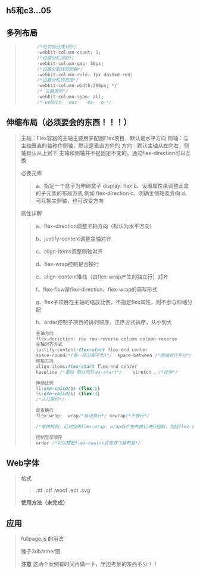 ## h5和c3...05

## 多列布局

> ```css
>       /*将文档分成3列*/
>       -webkit-column-count: 3;
>       /*设置分栏间距*/
>       -webkit-column-gap: 50px;
>       /*设置分割线的颜色*/
>       -webkit-column-rule: 1px dashed red;
>       /*设置分栏的宽度*/
>       -webkit-column-width:200px; */
>       /* 设置跨列*/
>       -webkit-column-span: all;
>       /*-webkit- -moz-  -ms- -o-*/
> ```
>
>  

## 伸缩布局（必须要会的东西！！！）

> 主轴：Flex容器的主轴主要用来配置Flex项目，默认是水平方向
> 侧轴：与主轴垂直的轴称作侧轴，默认是垂直方向的
> 方向：默认主轴从左向右，侧轴默认从上到下
> 主轴和侧轴并不是固定不变的，通过flex-direction可以互换
>
> 必要元素
>
> > a、指定一个盒子为伸缩盒子 display: flex
> > b、设置属性来调整此盒的子元素的布局方式 例如 flex-direction
> > c、明确主侧轴及方向
> > d、可互换主侧轴，也可改变方向
>
> 属性详解
>
> > a、flex-direction调整主轴方向（默认为水平方向）
> >
> > b、justify-content调整主轴对齐
> >
> > c、align-items调整侧轴对齐
> >
> > d、flex-wrap控制是否换行
> >
> > e、align-content堆栈（由flex-wrap产生的独立行）对齐
> >
> > f、flex-flow是flex-direction、flex-wrap的简写形式
> >
> > g、flex子项目在主轴的缩放比例，不指定flex属性，则不参与伸缩分配
> >
> > h、order控制子项目的排列顺序，正序方式排序，从小到大
> >
> > ```css
> > 主轴方向
> > flex-deriction: row row-reverse column column-reverse
> > 主轴对齐方式
> > justify-content:flex-start flex-end center 
> > space-round/*(每一部分都平均)*/  space-between /*两端对齐平分*/
> > 侧轴方向
> > align-items:flex-start flex-end center 
> > baseline /*基线 默认同flex-start*/    stretch 、/*拉伸*/
> > 
> > 伸缩比例
> > li:ntn-child(1) {flex:1}
> > li:ntn-child(1) {flex:3} 
> > /*占几等份*/
> > 
> > 是否换行
> > flex-wrap:  wrap/*自动换行*/ nowrap/*不换行*/
> > 
> > /*堆栈排列，可对应用flex-wrap: wrap后产生的换行进行控制，包括flex-start、flex-end、center、space-between、space-around、stretch*/
> > 
> > 控制显示顺序
> > order /*可以搭配flex-basius实现双飞翼布局*/
> > ```
> >
> >  

## Web字体

> 格式
>
> >  .ttf .otf .woof .eot  .svg
>
> **使用方法（未完成）**
>
> >  

## 应用

> fullpage.js 的用法
>
> 锤子3dbanner图 
>
> **注意** 这两个案例有时间再做一下，里边考察的东西不少！！
